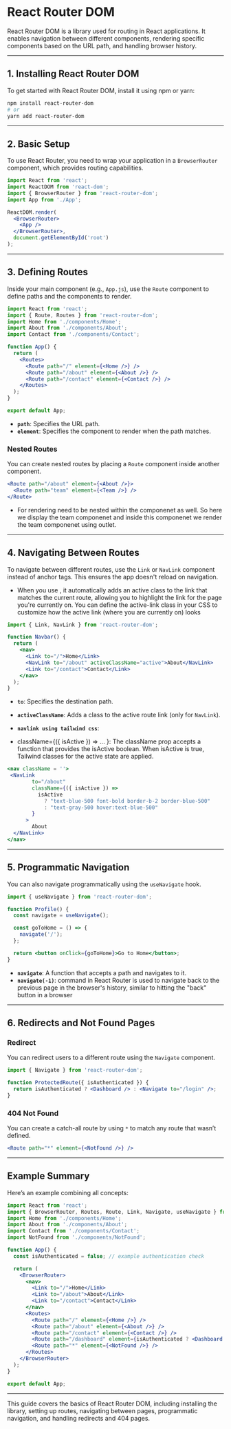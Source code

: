# React Router DOM

React Router DOM is a library used for routing in React applications. It enables navigation between different components, rendering specific components based on the URL path, and handling browser history.

---

## 1. Installing React Router DOM

To get started with React Router DOM, install it using npm or yarn:

```bash
npm install react-router-dom
# or
yarn add react-router-dom
```

---

## 2. Basic Setup

To use React Router, you need to wrap your application in a `BrowserRouter` component, which provides routing capabilities.

```jsx
import React from 'react';
import ReactDOM from 'react-dom';
import { BrowserRouter } from 'react-router-dom';
import App from './App';

ReactDOM.render(
  <BrowserRouter>
    <App />
  </BrowserRouter>,
  document.getElementById('root')
);
```

---

## 3. Defining Routes

Inside your main component (e.g., `App.js`), use the `Route` component to define paths and the components to render.

```jsx
import React from 'react';
import { Route, Routes } from 'react-router-dom';
import Home from './components/Home';
import About from './components/About';
import Contact from './components/Contact';

function App() {
  return (
    <Routes>
      <Route path="/" element={<Home />} />
      <Route path="/about" element={<About />} />
      <Route path="/contact" element={<Contact />} />
    </Routes>
  );
}

export default App;
```

- **`path`**: Specifies the URL path.
- **`element`**: Specifies the component to render when the path matches.

### Nested Routes

You can create nested routes by placing a `Route` component inside another component.

```jsx
<Route path="/about" element={<About />}>
  <Route path="team" element={<Team />} />
</Route>
```
- For rendering need to be nested within the componenet as well. So here we display the team componenet and inside this componenet we render the team componenet using outlet. 
---

## 4. Navigating Between Routes

To navigate between different routes, use the `Link` or `NavLink` component instead of anchor tags. This ensures the app doesn't reload on navigation.
-  When you use <NavLink>, it automatically adds an active class to the link that matches the current route, allowing you to highlight the link for the page you're currently on. You can define the active-link class in your CSS to customize how the active link (where you are currently on) looks

```jsx
import { Link, NavLink } from 'react-router-dom';

function Navbar() {
  return (
    <nav>
      <Link to="/">Home</Link>
      <NavLink to="/about" activeClassName="active">About</NavLink>
      <Link to="/contact">Contact</Link>
    </nav>
  );
}
```

- **`to`**: Specifies the destination path.
- **`activeClassName`**: Adds a class to the active route link (only for `NavLink`).

- **`navlink using tailwind css`**:
- className={({ isActive }) => ... }: The className prop accepts a function that provides the isActive boolean. When isActive is true, Tailwind classes for the active state are applied.
```jsx
<nav className = ''>
 <NavLink
        to="/about"
        className={({ isActive }) =>
          isActive
            ? "text-blue-500 font-bold border-b-2 border-blue-500"
            : "text-gray-500 hover:text-blue-500"
        }
      >
        About
  </NavLink>
</nav>
```
---

## 5. Programmatic Navigation

You can also navigate programmatically using the `useNavigate` hook.

```jsx
import { useNavigate } from 'react-router-dom';

function Profile() {
  const navigate = useNavigate();

  const goToHome = () => {
    navigate('/');
  };

  return <button onClick={goToHome}>Go to Home</button>;
}
```

- **`navigate`**: A function that accepts a path and navigates to it.
- **`navigate(-1)`**: command in React Router is used to navigate back to the previous page in the browser's history, similar to hitting the "back" button in a browser
---

## 6. Redirects and Not Found Pages

### Redirect

You can redirect users to a different route using the `Navigate` component.

```jsx
import { Navigate } from 'react-router-dom';

function ProtectedRoute({ isAuthenticated }) {
  return isAuthenticated ? <Dashboard /> : <Navigate to="/login" />;
}
```

### 404 Not Found

You can create a catch-all route by using `*` to match any route that wasn’t defined.

```jsx
<Route path="*" element={<NotFound />} />
```

---

## Example Summary

Here’s an example combining all concepts:

```jsx
import React from 'react';
import { BrowserRouter, Routes, Route, Link, Navigate, useNavigate } from 'react-router-dom';
import Home from './components/Home';
import About from './components/About';
import Contact from './components/Contact';
import NotFound from './components/NotFound';

function App() {
  const isAuthenticated = false; // example authentication check

  return (
    <BrowserRouter>
      <nav>
        <Link to="/">Home</Link>
        <Link to="/about">About</Link>
        <Link to="/contact">Contact</Link>
      </nav>
      <Routes>
        <Route path="/" element={<Home />} />
        <Route path="/about" element={<About />} />
        <Route path="/contact" element={<Contact />} />
        <Route path="/dashboard" element={isAuthenticated ? <Dashboard /> : <Navigate to="/login" />} />
        <Route path="*" element={<NotFound />} />
      </Routes>
    </BrowserRouter>
  );
}

export default App;
```

---

This guide covers the basics of React Router DOM, including installing the library, setting up routes, navigating between pages, programmatic navigation, and handling redirects and 404 pages.
